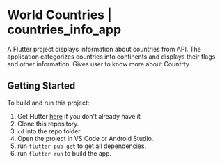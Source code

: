 # World Countries | countries_info_app

A  Flutter project  displays information about countries from  API. 
The application categorizes countries into continents and displays their flags and other information.
Gives user to know more about Countrty.

## Getting Started
To build and run this project:

1. Get Flutter [here](https://flutter.dev) if you don't already have it
2. Clone this repository.
3. `cd` into the repo folder.
4. Open the project in VS Code or Android Studio.
5. run `flutter pub get` to get all dependencies.
6. run `flutter run` to build the app.




